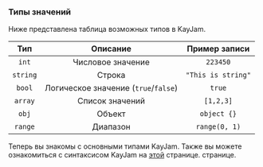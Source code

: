 ### Типы значений

Ниже представлена таблица возможных типов в KayJam.

Тип           | Описание                             | Пример записи     |
:-----------: | :----------------------------------: | :---------------: |
`int`         | Числовое значение                    | `223450`          |
`string`      | Строка                               | `"This is string"`|
`bool`        | Логическое значение (`true`/`false`) | `true`            |
`array`       | Список значений                      | `[1,2,3]`         |
`obj`         | Объект                               | `object {}`       |
`range`       | Диапазон                             | `range(0, 1)`     |

Теперь вы знакомы с основными типами KayJam.
Также вы можете ознакомиться с синтаксисом KayJam на 
[этой](https://github.com/KayJamLang/core/blob/main/docs/ru/syntax.md) странице.
странице.
